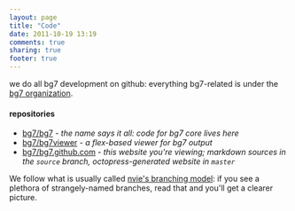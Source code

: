 ```yaml
---
layout: page
title: "Code"
date: 2011-10-19 13:19
comments: true
sharing: true
footer: true
---
```


we do all bg7 development on github: everything bg7-related is under the [bg7 organization](http://github.com/bg7/).

#### repositories ####

* [bg7/bg7](http://github.com/bg7/bg7) _- the name says it all: code for bg7 core lives here_
* [bg7/bg7viewer](http://github.com/bg7/bg7viewer) _- a flex-based viewer for bg7 output_
* [bg7/bg7.github.com](http://github.com/bg7/bg7.github.com) _- this website you're viewing; markdown sources in the `source` branch, octopress-generated website in `master`_

 We follow what is usually called [nvie's branching model](http://nvie.com/posts/a-successful-git-branching-model/): if you see a plethora of strangely-named branches, read that and you'll get a clearer picture.
